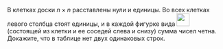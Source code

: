 В клетках доски $n \times n$ расставлены нули и единицы. 
Во всех клетках левого столбца стоят единицы, и в каждой фигурке вида 
<img src="https://matol.nomomon.repl.co/http:&&matol.kz&images&14&s2004_7.png" height="30">
(состоящей из клетки и ее соседей слева и снизу) сумма чисел четна.
Докажите, что в таблице нет двух одинаковых строк.